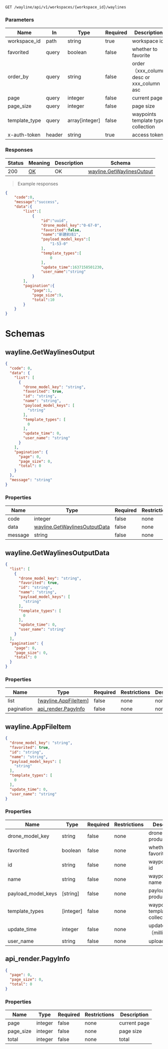 

<a id="opIdwayline-get-waylines"></a>

`GET /wayline/api/v1/workspaces/{workspace_id}/waylines`

<h3 id="获取航线列表-parameters">Parameters</h3>

| Name          | In     | Type           | Required | Description                              |
| ------------- | ------ | -------------- | -------- | ---------------------------------------- |
| workspace_id  | path   | string         | true     | workspace id                             |
| favorited     | query  | boolean        | false    | whether to favorite                      |
| order_by      | query  | string         | false    | order（xxx_column desc or xxx_column asc |
| page          | query  | integer        | false    | current page                             |
| page_size     | query  | integer        | false    | page size                                |
| template_type | query  | array[integer] | false    | waypoints template type collection       |
| x-auth-token  | header | string         | true     | access token                             |



<h3 id="获取航线列表-responses">Responses</h3>

| Status | Meaning                                                 | Description | Schema                                                       |
| ------ | ------------------------------------------------------- | ----------- | ------------------------------------------------------------ |
| 200    | [OK](https://tools.ietf.org/html/rfc7231#section-6.3.1) | OK          | [wayline.GetWaylinesOutput](#schemawayline.getwaylinesoutput) |

> Example responses

```json
{
    "code":0,
    "message":"success",
    "data":{
        "list":[
            {
                "id":"uuid",
                "drone_model_key":"0-67-0",
                "favorited":false,
                "name":"新建航线1",
                "payload_model_keys":[
                    "1-53-0"
                ],
                "template_types":[
                    0
                ],
                "update_time":1637158501230,
                "user_name":"string"
            }
        ],
        "pagination":{
            "page":1,
            "page_size":9,
            "total":10
        }
    }
}
```

# Schemas

<h2 id="tocS_wayline.GetWaylinesOutput">wayline.GetWaylinesOutput</h2>

<!-- backwards compatibility -->
<a id="schemawayline.getwaylinesoutput"></a>
<a id="schema_wayline.GetWaylinesOutput"></a>
<a id="tocSwayline.getwaylinesoutput"></a>
<a id="tocswayline.getwaylinesoutput"></a>

```json
{
  "code": 0,
  "data": {
    "list": [
      {
        "drone_model_key": "string",
        "favorited": true,
        "id": "string",
        "name": "string",
        "payload_model_keys": [
          "string"
        ],
        "template_types": [
          0
        ],
        "update_time": 0,
        "user_name": "string"
      }
    ],
    "pagination": {
      "page": 0,
      "page_size": 0,
      "total": 0
    }
  },
  "message": "string"
}

```

### Properties

| Name    | Type                                                         | Required | Restrictions | Description |
| ------- | ------------------------------------------------------------ | -------- | ------------ | ----------- |
| code    | integer                                                      | false    | none         | error code  |
| data    | [wayline.GetWaylinesOutputData](#schemawayline.getwaylinesoutputdata) | false    | none         | none        |
| message | string                                                       | false    | none         | description |

<h2 id="tocS_wayline.GetWaylinesOutputData">wayline.GetWaylinesOutputData</h2>

<!-- backwards compatibility -->
<a id="schemawayline.getwaylinesoutputdata"></a>
<a id="schema_wayline.GetWaylinesOutputData"></a>
<a id="tocSwayline.getwaylinesoutputdata"></a>
<a id="tocswayline.getwaylinesoutputdata"></a>

```json
{
  "list": [
    {
      "drone_model_key": "string",
      "favorited": true,
      "id": "string",
      "name": "string",
      "payload_model_keys": [
        "string"
      ],
      "template_types": [
        0
      ],
      "update_time": 0,
      "user_name": "string"
    }
  ],
  "pagination": {
    "page": 0,
    "page_size": 0,
    "total": 0
  }
}

```

### Properties

| Name       | Type                                                | Required | Restrictions | Description |
| ---------- | --------------------------------------------------- | -------- | ------------ | ----------- |
| list       | [[wayline.AppFileItem](#schemawayline.appfileitem)] | false    | none         | none        |
| pagination | [api_render.PagyInfo](#schemaapi_render.pagyinfo)   | false    | none         | none        |

<h2 id="tocS_wayline.AppFileItem">wayline.AppFileItem</h2>

<!-- backwards compatibility -->
<a id="schemawayline.appfileitem"></a>
<a id="schema_wayline.AppFileItem"></a>
<a id="tocSwayline.appfileitem"></a>
<a id="tocswayline.appfileitem"></a>

```json
{
  "drone_model_key": "string",
  "favorited": true,
  "id": "string",
  "name": "string",
  "payload_model_keys": [
    "string"
  ],
  "template_types": [
    0
  ],
  "update_time": 0,
  "user_name": "string"
}

```

### Properties

| Name               | Type      | Required | Restrictions | Description                   |
| ------------------ | --------- | -------- | ------------ | ----------------------------- |
| drone_model_key    | string    | false    | none         | drone device product enum     |
| favorited          | boolean   | false    | none         | whether to favorite           |
| id                 | string    | false    | none         | waypoints file id             |
| name               | string    | false    | none         | waypoints file name           |
| payload_model_keys | [string]  | false    | none         | payload device product enum   |
| template_types     | [integer] | false    | none         | waypoints template collection |
| update_time        | integer   | false    | none         | update time（millisecond）    |
| user_name          | string    | false    | none         | uploader                      |

<h2 id="tocS_api_render.PagyInfo">api_render.PagyInfo</h2>

<!-- backwards compatibility -->
<a id="schemaapi_render.pagyinfo"></a>
<a id="schema_api_render.PagyInfo"></a>
<a id="tocSapi_render.pagyinfo"></a>
<a id="tocsapi_render.pagyinfo"></a>

```json
{
  "page": 0,
  "page_size": 0,
  "total": 0
}

```

### Properties

| Name      | Type    | Required | Restrictions | Description  |
| --------- | ------- | -------- | ------------ | ------------ |
| page      | integer | false    | none         | current page |
| page_size | integer | false    | none         | page size    |
| total     | integer | false    | none         | total        |